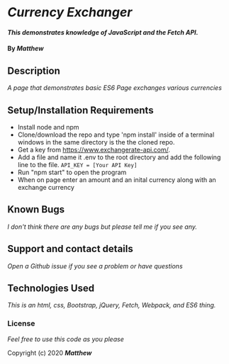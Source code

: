 
# _Currency Exchanger_

#### _This demonstrates knowledge of JavaScript and the Fetch API._

#### By _**Matthew**_


## Description

_A page that demonstrates basic ES6_
_Page exchanges various currencies_        
## Setup/Installation Requirements

* Install node and npm
* Clone/download the repo and type 'npm install' inside of a terminal windows in the same directory is the the cloned repo. 
* Get a key from https://www.exchangerate-api.com/. 
* Add a file and name it .env to the root directory and add the following line to the file. `API_KEY = [Your API Key]`
* Run "npm start" to open the program
* When on page enter an amount and an inital currency along with an exchange currency

## Known Bugs

_I don't think there are any bugs but please tell me if you see any._

## Support and contact details

_Open a Github issue if you see a problem or have questions_

## Technologies Used

_This is an html, css, Bootstrap, jQuery, Fetch, Webpack, and ES6 thing._

### License

*Feel free to use this code as you please*

Copyright (c) 2020 **_Matthew_**
